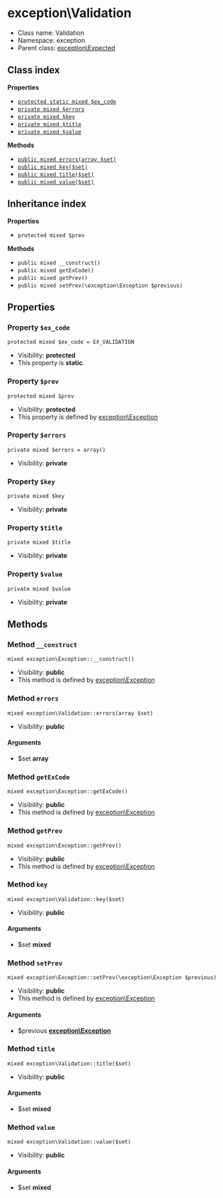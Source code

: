 # exception\Validation






* Class name: Validation
* Namespace: exception
* Parent class: [exception\Expected](/apidocs/exception/Expected.md)




## Class index

**Properties**
* [`protected static mixed $ex_code`](#property-$ex_code)
* [`private mixed $errors`](#property-$errors)
* [`private mixed $key`](#property-$key)
* [`private mixed $title`](#property-$title)
* [`private mixed $value`](#property-$value)

**Methods**
* [`public mixed errors(array $set)`](#method-errors)
* [`public mixed key($set)`](#method-key)
* [`public mixed title($set)`](#method-title)
* [`public mixed value($set)`](#method-value)


## Inheritance index

**Properties**
* `protected mixed $prev`

**Methods**
* `public mixed __construct()`
* `public mixed getExCode()`
* `public mixed getPrev()`
* `public mixed setPrev(\exception\Exception $previous)`



Properties
----------


### Property `$ex_code`

```
protected mixed $ex_code = EX_VALIDATION
```





* Visibility: **protected**
* This property is **static**.


### Property `$prev`

```
protected mixed $prev
```





* Visibility: **protected**
* This property is defined by [exception\Exception](/apidocs/exception/Exception.md)


### Property `$errors`

```
private mixed $errors = array()
```





* Visibility: **private**


### Property `$key`

```
private mixed $key
```





* Visibility: **private**


### Property `$title`

```
private mixed $title
```





* Visibility: **private**


### Property `$value`

```
private mixed $value
```





* Visibility: **private**


Methods
-------


### Method `__construct`

```
mixed exception\Exception::__construct()
```





* Visibility: **public**
* This method is defined by [exception\Exception](/apidocs/exception/Exception.md)



### Method `errors`

```
mixed exception\Validation::errors(array $set)
```





* Visibility: **public**

#### Arguments

* $set **array**



### Method `getExCode`

```
mixed exception\Exception::getExCode()
```





* Visibility: **public**
* This method is defined by [exception\Exception](/apidocs/exception/Exception.md)



### Method `getPrev`

```
mixed exception\Exception::getPrev()
```





* Visibility: **public**
* This method is defined by [exception\Exception](/apidocs/exception/Exception.md)



### Method `key`

```
mixed exception\Validation::key($set)
```





* Visibility: **public**

#### Arguments

* $set **mixed**



### Method `setPrev`

```
mixed exception\Exception::setPrev(\exception\Exception $previous)
```





* Visibility: **public**
* This method is defined by [exception\Exception](/apidocs/exception/Exception.md)

#### Arguments

* $previous **[exception\Exception](/apidocs/exception/Exception.md)**



### Method `title`

```
mixed exception\Validation::title($set)
```





* Visibility: **public**

#### Arguments

* $set **mixed**



### Method `value`

```
mixed exception\Validation::value($set)
```





* Visibility: **public**

#### Arguments

* $set **mixed**


